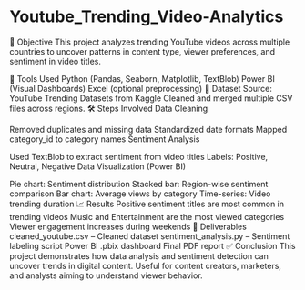 
# Youtube_Trending_Video-Analytics
📌 Objective This project analyzes trending YouTube videos across multiple countries to uncover patterns in content type, viewer preferences, and sentiment in video titles.

🧰 Tools Used
Python (Pandas, Seaborn, Matplotlib, TextBlob)
Power BI (Visual Dashboards)
Excel (optional preprocessing)
📁 Dataset
Source: YouTube Trending Datasets from Kaggle
Cleaned and merged multiple CSV files across regions.
🛠️ Steps Involved
Data Cleaning

Removed duplicates and missing data
Standardized date formats
Mapped category_id to category names
Sentiment Analysis

Used TextBlob to extract sentiment from video titles
Labels: Positive, Neutral, Negative
Data Visualization (Power BI)

Pie chart: Sentiment distribution
Stacked bar: Region-wise sentiment comparison
Bar chart: Average views by category
Time-series: Video trending duration
📈 Results
Positive sentiment titles are most common in trending videos
Music and Entertainment are the most viewed categories
Viewer engagement increases during weekends
📂 Deliverables
cleaned_youtube.csv – Cleaned dataset
sentiment_analysis.py – Sentiment labeling script
Power BI .pbix dashboard
Final PDF report
✅ Conclusion
This project demonstrates how data analysis and sentiment detection can uncover trends in digital content. Useful for content creators, marketers, and analysts aiming to understand viewer behavior.

